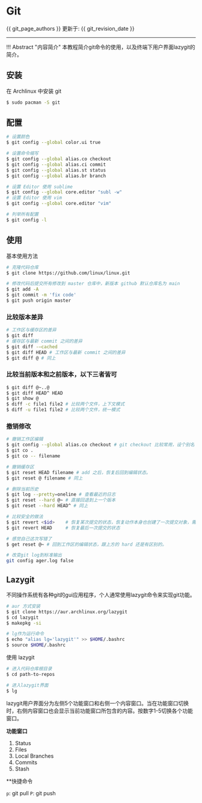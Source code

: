# Git

{{ git_page_authors }} 更新于: {{ git_revision_date }}

---

!!! Abstract "内容简介"
    本教程简介git命令的使用，以及终端下用户界面lazygit的简介。

## 安装

在 Archlinux 中安装 git

```bash
$ sudo pacman -S git
```

## 配置

```bash
# 设置颜色 
$ git config --global color.ui true

# 设置命令缩写
$ git config --global alias.co checkout
$ git config --global alias.ci commit
$ git config --global alias.st status
$ git config --global alias.br branch

# 设置 Editor 使用 sublime
$ git config --global core.editor "subl -w"
# 设置 Editor 使用 vim
$ git config --global core.editor "vim"

# 列举所有配置
$ git config -l
```

## 使用

基本使用方法

```bash
# 克隆代码仓库
$ git clone https://github.com/linux/linux.git

# 修改代码后提交所有修改到 master 仓库中，新版本 github 默认仓库名为 main
$ git add -A
$ git commit -m 'fix code'
$ git push origin master
```

### 比较版本差异

```bash
# 工作区与缓存区的差异
$ git diff
# 缓存区与最新 commit 之间的差异
$ git diff -–cached
$ git diff HEAD # 工作区与最新 commit 之间的差异
$ git diff @ # 同上
```

### 比较当前版本和之前版本，以下三者皆可

```bash
$ git diff @~..@
$ git diff HEAD^ HEAD
$ git show @
$ diff -c file1 file2 # 比较两个文件，上下文模式
$ diff -u file1 file2 # 比较两个文件，统一模式
```

### 撤销修改

```bash
# 撤销工作区编辑
$ git config --global alias.co checkout # git checkout 比较常用，设个别名
$ git co .
$ git co -- filename

# 撤销缓存区
$ git reset HEAD filename # add 之后，恢复后回到编辑状态。
$ git reset @ filename # 同上

# 删除当前历史
$ git log --pretty=oneline # 查看最近的日志
$ git reset --hard @~ # 直接回退到上一个版本
$ git reset --hard HEAD^ # 同上

# 比较安全的做法
$ git revert <$id>    # 恢复某次提交的状态，恢复动作本身也创建了一次提交对象，需重写 commit
$ git revert HEAD     # 恢复最后一次提交的状态

# 感觉自己这次写错了
$ get reset @~ # 回到工作区的编辑状态，跟上方的 hard 还是有区别的。

# 改变git log到标准输出
git config ager.log false
```

## Lazygit

不同操作系统有各种git的gui应用程序，个人通常使用lazygit命令来实现git功能。

```bash
# aur 方式安装
$ git clone https://aur.archlinux.org/lazygit
$ cd lazygit
$ makepkg -si

# lg作为运行命令
$ echo "alias lg='lazygit'" >> $HOME/.bashrc
$ source $HOME/.bashrc
```

使用 lazygit

```bash
# 进入代码仓库根目录
$ cd path-to-repos

# 进入lazygit界面
$ lg
```

lazygit用户界面分为左侧5个功能窗口和右侧一个内容窗口。当在功能窗口切换时，右侧内容窗口也会显示当前功能窗口所包含的内容。按数字1-5切换各个功能窗口。

**功能窗口**

1. Status
2. Files
3. Local Branches
4. Commits
5. Stash

**快捷命令

`p`: git pull
`P`: git push
